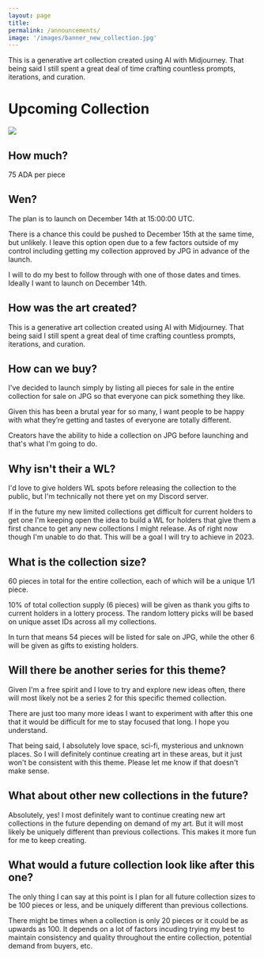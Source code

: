 ```yaml
---
layout: page
title:  
permalink: /announcements/
image: '/images/banner_new_collection.jpg'
---
```

This is a generative art collection created using AI with Midjourney. That being said I still spent a great deal of time crafting countless prompts, iterations, and curation.

# Upcoming Collection
![](/images/new_collection_10x6_.jpg) 

## How much? 
75 ADA per piece

## Wen?
The plan is to launch on December 14th at 15:00:00 UTC. 

There is a chance this could be pushed to December 15th at the same time, but unlikely. I leave this option open due to a few factors outside of my control including getting my collection approved by JPG in advance of the launch.

I will to do my best to follow through with one of those dates and times. Ideally I want to launch on December 14th. 

## How was the art created?
This is a generative art collection created using AI with Midjourney. That being said I still spent a great deal of time crafting countless prompts, iterations, and curation. 

## How can we buy? 
I've decided to launch simply by listing all pieces for sale in the entire collection for sale on JPG so that everyone can pick something they like. 

Given this has been a brutal year for so many, I want people to be happy with what they’re getting and tastes of everyone are totally different. 

Creators have the ability to hide a collection on JPG before launching and that's what I'm going to do. 

## Why isn't their a WL? 
I'd love to give holders WL spots before releasing the collection to the public, but I'm technically not there yet on my Discord server. 

If in the future my new limited collections get difficult for current holders to get one I'm keeping open the idea to build a WL for holders that give them a first chance to get any new collections I might release. As of right now though I'm unable to do that. This will be a goal I will try to achieve in 2023.  
## What is the collection size?
60 pieces in total for the entire collection, each of which will be a unique 1/1 piece. 

10% of total collection supply (6 pieces) will be given as thank you gifts to current holders in a lottery process. The random lottery picks will be based on unique asset IDs across all my collections. 

In turn that means 54 pieces will be listed for sale on JPG, while the other 6 will be given as gifts to existing holders.

## Will there be another series for this theme?
Given I'm a free spirit and I love to try and explore new ideas often, there will most likely not be a series 2 for this specific themed collection. 

There are just too many more ideas I want to experiment with after this one that it would be difficult for me to stay focused that long. I hope you understand.

That being said, I absolutely love space, sci-fi, mysterious and unknown places. So I will definitely continue creating art in these areas, but it just won't be consistent with this theme. Please let me know if that doesn't make sense. 

## What about other new collections in the future?
Absolutely, yes! I most definitely want to continue creating new art collections in the future depending on demand of my art. But it will most likely be uniquely different than previous collections. This makes it more fun for me to keep creating. 

## What would a future collection look like after this one?
The only thing I can say at this point is I plan for all future collection sizes to be 100 pieces or less, and be uniquely different than previous collections. 

There might be times when a collection is only 20 pieces or it could be as upwards as 100. It depends on a lot of factors incuding trying my best to maintain consistency and quality throughout the entire collection, potential demand from buyers, etc. 







